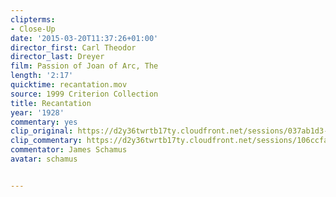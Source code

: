 ```yaml
---
clipterms:
- Close-Up
date: '2015-03-20T11:37:26+01:00'
director_first: Carl Theodor
director_last: Dreyer
film: Passion of Joan of Arc, The
length: '2:17'
quicktime: recantation.mov
source: 1999 Criterion Collection
title: Recantation
year: '1928'
commentary: yes
clip_original: https://d2y36twrtb17ty.cloudfront.net/sessions/037ab1d3-159c-4111-9365-a9b301737688/ffd6dbdd-1f3a-4364-bd04-a9b30173795b-dd566da6-e737-483c-9cdf-a9b301742664.mp4
clip_commentary: https://d2y36twrtb17ty.cloudfront.net/sessions/106ccfa3-19d4-42ff-8456-a9b30173768d/b863d17e-3483-4a03-8784-a9b30173795b-16b23c4b-9cbb-4ded-99f3-a9b301742525.mp4
commentator: James Schamus
avatar: schamus


---
```

